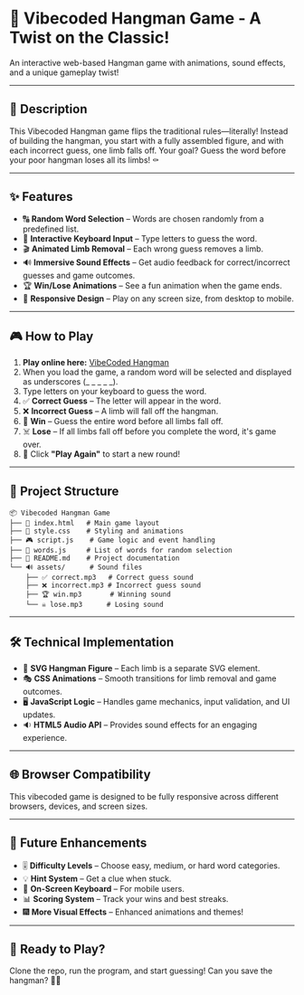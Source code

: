 # 🎩 Vibecoded Hangman Game - A Twist on the Classic!

An interactive web-based Hangman game with animations, sound effects, and a unique gameplay twist!

---

## 📜 Description

This Vibecoded Hangman game flips the traditional rules—literally! Instead of building the hangman, you start with a fully assembled figure, and with each incorrect guess, one limb falls off. Your goal? Guess the word before your poor hangman loses all its limbs! ⚰️

---

## ✨ Features

- 🔠 **Random Word Selection** – Words are chosen randomly from a predefined list.
- 🎹 **Interactive Keyboard Input** – Type letters to guess the word.
- 🎬 **Animated Limb Removal** – Each wrong guess removes a limb.
- 🔊 **Immersive Sound Effects** – Get audio feedback for correct/incorrect guesses and game outcomes.
- 🏆 **Win/Lose Animations** – See a fun animation when the game ends.
- 📱 **Responsive Design** – Play on any screen size, from desktop to mobile.

---

## 🎮 How to Play

1. **Play online here:** [VibeCoded Hangman](https://vibecoded-hangman-game.netlify.app/)
1. When you load the game, a random word will be selected and displayed as underscores (_ _ _ _ _).
2. Type letters on your keyboard to guess the word.
3. ✅ **Correct Guess** – The letter will appear in the word.
4. ❌ **Incorrect Guess** – A limb will fall off the hangman.
5. 🏅 **Win** – Guess the entire word before all limbs fall off.
6. ☠️ **Lose** – If all limbs fall off before you complete the word, it's game over.
7. 🔄 Click **"Play Again"** to start a new round!

---

## 📂 Project Structure

```
📦 Vibecoded Hangman Game
├── 📄 index.html   # Main game layout
├── 🎨 style.css    # Styling and animations
├── 🎮 script.js    # Game logic and event handling
├── 📜 words.js     # List of words for random selection
├── 📖 README.md    # Project documentation
└── 🔊 assets/      # Sound files
    ├── ✅ correct.mp3   # Correct guess sound
    ├── ❌ incorrect.mp3 # Incorrect guess sound
    ├── 🏆 win.mp3       # Winning sound
    └── ☠️ lose.mp3      # Losing sound
```

---

## 🛠️ Technical Implementation

- 🎨 **SVG Hangman Figure** – Each limb is a separate SVG element.
- 🎭 **CSS Animations** – Smooth transitions for limb removal and game outcomes.
- 🖥️ **JavaScript Logic** – Handles game mechanics, input validation, and UI updates.
- 🔉 **HTML5 Audio API** – Provides sound effects for an engaging experience.

---

## 🌐 Browser Compatibility

This vibecoded game is designed to be fully responsive across different browsers, devices, and screen sizes.

---

## 🚀 Future Enhancements

- 🎚️ **Difficulty Levels** – Choose easy, medium, or hard word categories.
- 💡 **Hint System** – Get a clue when stuck.
- 🎹 **On-Screen Keyboard** – For mobile users.
- 📊 **Scoring System** – Track your wins and best streaks.
- 🎆 **More Visual Effects** – Enhanced animations and themes!

---

## 🎯 Ready to Play?

Clone the repo, run the program, and start guessing! Can you save the hangman? 🤔💀
